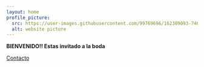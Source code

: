 ```yaml
---
layout: home
profile_picture:
  src: https://user-images.githubusercontent.com/99769696/162309093-7467e23c-e926-4fd2-9f40-d8598f94ba30.png
  alt: website picture
---
```


<p>
<strong> 
  BIENVENIDO!!
  Estas invitado a la boda
  </strong>
</p>

[Contacto](Contacto.md)
<p>
</p>
